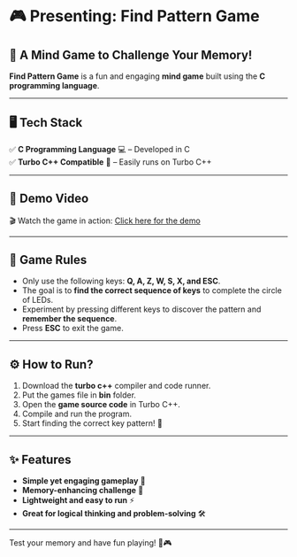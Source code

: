 # 🎮 Presenting: Find Pattern Game

## 🧠 A Mind Game to Challenge Your Memory!
**Find Pattern Game** is a fun and engaging **mind game** built using the **C programming language**.

---

## 🖥 Tech Stack
✅ **C Programming Language** 💻 – Developed in C  
✅ **Turbo C++ Compatible** 🚀 – Easily runs on Turbo C++

---

## 🎥 Demo Video
🎬 Watch the game in action: [Click here for the demo](https://www.youtube.com/watch?v=Agh9unfjFgM)

---

## 📜 Game Rules
- Only use the following keys: **Q, A, Z, W, S, X, and ESC**.
- The goal is to **find the correct sequence of keys** to complete the circle of LEDs.
- Experiment by pressing different keys to discover the pattern and **remember the sequence**.
- Press **ESC** to exit the game.

---

## ⚙️ How to Run?
1. Download the **turbo c++** compiler and code runner.
2. Put the games file in **bin** folder. 
3. Open the **game source code** in Turbo C++.
4. Compile and run the program.
5. Start finding the correct key pattern! 🧩

---

## ✨ Features
- **Simple yet engaging gameplay** 🎯
- **Memory-enhancing challenge** 🧠
- **Lightweight and easy to run** ⚡
- **Great for logical thinking and problem-solving** 🛠️

---

Test your memory and have fun playing! 🚀🎮


